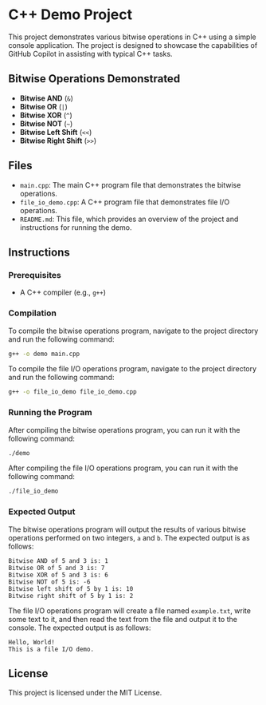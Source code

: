 # C++ Demo Project

This project demonstrates various bitwise operations in C++ using a simple console application. The project is designed to showcase the capabilities of GitHub Copilot in assisting with typical C++ tasks.

## Bitwise Operations Demonstrated
- **Bitwise AND** (`&`)
- **Bitwise OR** (`|`)
- **Bitwise XOR** (`^`)
- **Bitwise NOT** (`~`)
- **Bitwise Left Shift** (`<<`)
- **Bitwise Right Shift** (`>>`)

## Files
- `main.cpp`: The main C++ program file that demonstrates the bitwise operations.
- `file_io_demo.cpp`: A C++ program file that demonstrates file I/O operations.
- `README.md`: This file, which provides an overview of the project and instructions for running the demo.

## Instructions

### Prerequisites
- A C++ compiler (e.g., `g++`)

### Compilation
To compile the bitwise operations program, navigate to the project directory and run the following command:
```bash
g++ -o demo main.cpp
```

To compile the file I/O operations program, navigate to the project directory and run the following command:
```bash
g++ -o file_io_demo file_io_demo.cpp
```

### Running the Program
After compiling the bitwise operations program, you can run it with the following command:
```bash
./demo
```

After compiling the file I/O operations program, you can run it with the following command:
```bash
./file_io_demo
```

### Expected Output
The bitwise operations program will output the results of various bitwise operations performed on two integers, `a` and `b`. The expected output is as follows:
```
Bitwise AND of 5 and 3 is: 1
Bitwise OR of 5 and 3 is: 7
Bitwise XOR of 5 and 3 is: 6
Bitwise NOT of 5 is: -6
Bitwise left shift of 5 by 1 is: 10
Bitwise right shift of 5 by 1 is: 2
```

The file I/O operations program will create a file named `example.txt`, write some text to it, and then read the text from the file and output it to the console. The expected output is as follows:
```
Hello, World!
This is a file I/O demo.
```

## License
This project is licensed under the MIT License.
